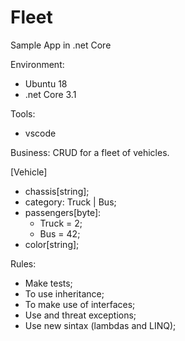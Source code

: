 # Fleet
Sample App in .net Core

Environment:
- Ubuntu 18
- .net Core 3.1

Tools:
- vscode

Business:
CRUD for a fleet of vehicles.

[Vehicle]
- chassis[string];
- category: Truck | Bus;
- passengers[byte]:
    - Truck = 2;
    - Bus = 42;
- color[string];

Rules:
- Make tests;
- To use inheritance;
- To make use of interfaces;
- Use and threat exceptions;
- Use new sintax (lambdas and LINQ);